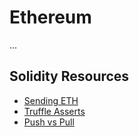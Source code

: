 # Ethereum

...

## Solidity Resources

- [Sending ETH](https://solidity-by-example.org/sending-ether/)
- [Truffle Asserts](https://github.com/trufflesuite/truffle/blob/f097045ad4b1416f94357eff00906416943493ed/packages/resolver/solidity/Assert.sol)
- [Push vs Pull](https://consensys.github.io/smart-contract-best-practices/recommendations/#favor-pull-over-push-for-external-calls)
